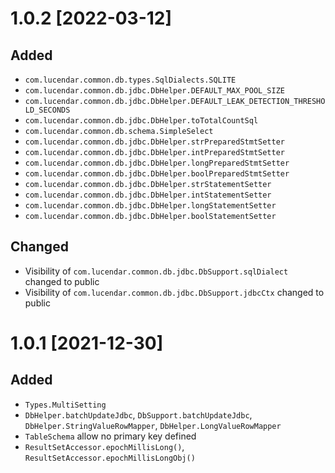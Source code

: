 # 1.0.2 [2022-03-12]
## Added
- `com.lucendar.common.db.types.SqlDialects.SQLITE`
- `com.lucendar.common.db.jdbc.DbHelper.DEFAULT_MAX_POOL_SIZE`
- `com.lucendar.common.db.jdbc.DbHelper.DEFAULT_LEAK_DETECTION_THRESHOLD_SECONDS`
- `com.lucendar.common.db.jdbc.DbHelper.toTotalCountSql`
- `com.lucendar.common.db.schema.SimpleSelect`
- `com.lucendar.common.db.jdbc.DbHelper.strPreparedStmtSetter`
- `com.lucendar.common.db.jdbc.DbHelper.intPreparedStmtSetter`
- `com.lucendar.common.db.jdbc.DbHelper.longPreparedStmtSetter`
- `com.lucendar.common.db.jdbc.DbHelper.boolPreparedStmtSetter`
- `com.lucendar.common.db.jdbc.DbHelper.strStatementSetter`
- `com.lucendar.common.db.jdbc.DbHelper.intStatementSetter`
- `com.lucendar.common.db.jdbc.DbHelper.longStatementSetter`
- `com.lucendar.common.db.jdbc.DbHelper.boolStatementSetter`

## Changed
- Visibility of `com.lucendar.common.db.jdbc.DbSupport.sqlDialect` changed to public
- Visibility of `com.lucendar.common.db.jdbc.DbSupport.jdbcCtx` changed to public

# 1.0.1 [2021-12-30]
## Added
- `Types.MultiSetting`
- `DbHelper.batchUpdateJdbc`, `DbSupport.batchUpdateJdbc`, `DbHelper.StringValueRowMapper`, `DbHelper.LongValueRowMapper`
- `TableSchema` allow no primary key defined 
- `ResultSetAccessor.epochMillisLong()`, `ResultSetAccessor.epochMillisLongObj()`
